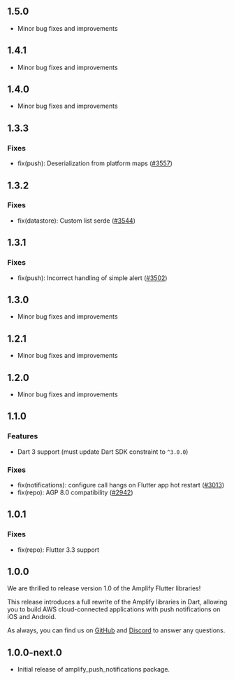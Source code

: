 ## 1.5.0

- Minor bug fixes and improvements

## 1.4.1

- Minor bug fixes and improvements

## 1.4.0

- Minor bug fixes and improvements

## 1.3.3

### Fixes

- fix(push): Deserialization from platform maps ([#3557](https://github.com/aws-amplify/amplify-flutter/pull/3557))

## 1.3.2

### Fixes

- fix(datastore): Custom list serde ([#3544](https://github.com/aws-amplify/amplify-flutter/pull/3544))

## 1.3.1

### Fixes

- fix(push): Incorrect handling of simple alert ([#3502](https://github.com/aws-amplify/amplify-flutter/pull/3502))

## 1.3.0

- Minor bug fixes and improvements

## 1.2.1

- Minor bug fixes and improvements

## 1.2.0

- Minor bug fixes and improvements

## 1.1.0

### Features

- Dart 3 support (must update Dart SDK constraint to `^3.0.0`)

### Fixes

- fix(notifications): configure call hangs on Flutter app hot restart ([#3013](https://github.com/aws-amplify/amplify-flutter/pull/3013))
- fix(repo): AGP 8.0 compatibility ([#2942](https://github.com/aws-amplify/amplify-flutter/pull/2942))

## 1.0.1

### Fixes

- fix(repo): Flutter 3.3 support

## 1.0.0

We are thrilled to release version 1.0 of the Amplify Flutter libraries!

This release introduces a full rewrite of the Amplify libraries in Dart, allowing you to build AWS cloud-connected
applications with push notifications on iOS and Android.

As always, you can find us on [GitHub](https://github.com/aws-amplify/amplify-flutter/) and
[Discord](https://discord.gg/jWVbPfC) to answer any questions.

## 1.0.0-next.0

- Initial release of amplify_push_notifications package.
